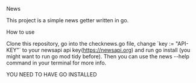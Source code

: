 News

This project is a simple news getter written in go.

How to use

Clone this repository, go into the checknews.go file, change ´key := "API-KEY"´ to your newsapi api key(https://newsapi.org) and run go install (you might want to run go mod tidy before).
Then you can use the news --help command in your terminal for more info.

YOU NEED TO HAVE GO INSTALLED
